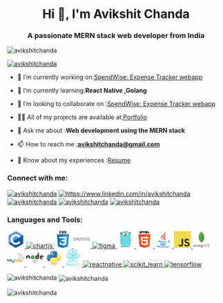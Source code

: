 <h1 align="center">Hi 👋, I'm Avikshit Chanda</h1>
<h3 align="center">A passionate MERN stack web developer from India</h3>

<p align="left"> <img src="https://komarev.com/ghpvc/?username=avikshitchanda&label=Profile%20views&color=0e75b6&style=flat" alt="avikshitchanda" /> </p>

<p align="left"> <a href="https://twitter.com/avikshitchanda" target="blank"><img src="https://img.shields.io/twitter/follow/avikshitchanda?logo=twitter&style=for-the-badge" alt="avikshitchanda" /></a> </p>

- 🔭 I’m currently working on:[SpendWise: Expense Tracker webapp](https://github.com/AvikshitChanda/Expense-Tracker)

- 🌱 I’m currently learning:**React Native ,Golang**

- 👯 I’m looking to collaborate on :[SpendWise: Expense Tracker webapp](https://github.com/AvikshitChanda/Expense-Tracker)

- 👨‍💻 All of my projects are available at:[Portfolio](https://avikshitchanda.vercel.app/)

- 💬 Ask me about :**Web development using the MERN stack**

- 📫 How to reach me :**avikshitchanda@gmail.com**

- 📄 Know about my experiences :[Resume](https://drive.google.com/file/d/1KN5ynOjG1pXGqm_thqcgWYF2i3K5hOti/view?usp=sharing)

<h3 align="left">Connect with me:</h3>
<p align="left">
<a href="https://twitter.com/avikshitchanda" target="blank"><img align="center" src="https://raw.githubusercontent.com/rahuldkjain/github-profile-readme-generator/master/src/images/icons/Social/twitter.svg" alt="avikshitchanda" height="30" width="40" /></a>
<a href="https://linkedin.com/in/https://www.linkedin.com/in/avikshitchanda" target="blank"><img align="center" src="https://raw.githubusercontent.com/rahuldkjain/github-profile-readme-generator/master/src/images/icons/Social/linked-in-alt.svg" alt="https://www.linkedin.com/in/avikshitchanda" height="30" width="40" /></a>
<a href="https://www.hackerrank.com/avikshitchanda" target="blank"><img align="center" src="https://raw.githubusercontent.com/rahuldkjain/github-profile-readme-generator/master/src/images/icons/Social/hackerrank.svg" alt="avikshitchanda" height="30" width="40" /></a>
<a href="https://www.leetcode.com/avikshitchanda" target="blank"><img align="center" src="https://raw.githubusercontent.com/rahuldkjain/github-profile-readme-generator/master/src/images/icons/Social/leet-code.svg" alt="avikshitchanda" height="30" width="40" /></a>
<a href="https://auth.geeksforgeeks.org/user/avikshitchanda" target="blank"><img align="center" src="https://raw.githubusercontent.com/rahuldkjain/github-profile-readme-generator/master/src/images/icons/Social/geeks-for-geeks.svg" alt="avikshitchanda" height="30" width="40" /></a>
</p>

<h3 align="left">Languages and Tools:</h3>
<p align="left"> <a href="https://www.cprogramming.com/" target="_blank" rel="noreferrer"> <img src="https://raw.githubusercontent.com/devicons/devicon/master/icons/c/c-original.svg" alt="c" width="40" height="40"/> </a> <a href="https://www.chartjs.org" target="_blank" rel="noreferrer"> <img src="https://www.chartjs.org/media/logo-title.svg" alt="chartjs" width="40" height="40"/> </a> <a href="https://www.w3schools.com/css/" target="_blank" rel="noreferrer"> <img src="https://raw.githubusercontent.com/devicons/devicon/master/icons/css3/css3-original-wordmark.svg" alt="css3" width="40" height="40"/> </a> <a href="https://expressjs.com" target="_blank" rel="noreferrer"> <img src="https://raw.githubusercontent.com/devicons/devicon/master/icons/express/express-original-wordmark.svg" alt="express" width="40" height="40"/> </a> <a href="https://www.figma.com/" target="_blank" rel="noreferrer"> <img src="https://www.vectorlogo.zone/logos/figma/figma-icon.svg" alt="figma" width="40" height="40"/> </a> <a href="https://golang.org" target="_blank" rel="noreferrer"> <img src="https://raw.githubusercontent.com/devicons/devicon/master/icons/go/go-original.svg" alt="go" width="40" height="40"/> </a> <a href="https://www.w3.org/html/" target="_blank" rel="noreferrer"> <img src="https://raw.githubusercontent.com/devicons/devicon/master/icons/html5/html5-original-wordmark.svg" alt="html5" width="40" height="40"/> </a> <a href="https://www.java.com" target="_blank" rel="noreferrer"> <img src="https://raw.githubusercontent.com/devicons/devicon/master/icons/java/java-original.svg" alt="java" width="40" height="40"/> </a> <a href="https://developer.mozilla.org/en-US/docs/Web/JavaScript" target="_blank" rel="noreferrer"> <img src="https://raw.githubusercontent.com/devicons/devicon/master/icons/javascript/javascript-original.svg" alt="javascript" width="40" height="40"/> </a> <a href="https://www.mongodb.com/" target="_blank" rel="noreferrer"> <img src="https://raw.githubusercontent.com/devicons/devicon/master/icons/mongodb/mongodb-original-wordmark.svg" alt="mongodb" width="40" height="40"/> </a> <a href="https://www.mysql.com/" target="_blank" rel="noreferrer"> <img src="https://raw.githubusercontent.com/devicons/devicon/master/icons/mysql/mysql-original-wordmark.svg" alt="mysql" width="40" height="40"/> </a> <a href="https://nodejs.org" target="_blank" rel="noreferrer"> <img src="https://raw.githubusercontent.com/devicons/devicon/master/icons/nodejs/nodejs-original-wordmark.svg" alt="nodejs" width="40" height="40"/> </a> <a href="https://www.python.org" target="_blank" rel="noreferrer"> <img src="https://raw.githubusercontent.com/devicons/devicon/master/icons/python/python-original.svg" alt="python" width="40" height="40"/> </a> <a href="https://reactjs.org/" target="_blank" rel="noreferrer"> <img src="https://raw.githubusercontent.com/devicons/devicon/master/icons/react/react-original-wordmark.svg" alt="react" width="40" height="40"/> </a> <a href="https://reactnative.dev/" target="_blank" rel="noreferrer"> <img src="https://reactnative.dev/img/header_logo.svg" alt="reactnative" width="40" height="40"/> </a> <a href="https://scikit-learn.org/" target="_blank" rel="noreferrer"> <img src="https://upload.wikimedia.org/wikipedia/commons/0/05/Scikit_learn_logo_small.svg" alt="scikit_learn" width="40" height="40"/> </a> <a href="https://www.tensorflow.org" target="_blank" rel="noreferrer"> <img src="https://www.vectorlogo.zone/logos/tensorflow/tensorflow-icon.svg" alt="tensorflow" width="40" height="40"/> </a> </p>

<p><img align="left" src="https://github-readme-stats.vercel.app/api/top-langs?username=avikshitchanda&show_icons=true&locale=en&layout=compact" alt="avikshitchanda" /></p>

<p>&nbsp;<img align="center" src="https://github-readme-stats.vercel.app/api?username=avikshitchanda&show_icons=true&locale=en" alt="avikshitchanda" /></p>

<p><img align="center" src="https://github-readme-streak-stats.herokuapp.com/?user=avikshitchanda&" alt="avikshitchanda" /></p>


